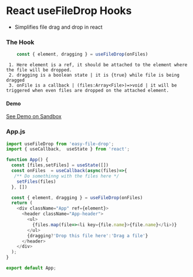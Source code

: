 # React useFileDrop Hooks
* Simplifies file drag and drop in react

### The Hook
```js
    const { element, dragging } = useFileDrop(onFiles)
```
```
 1. Here element is a ref, it should be attached to the element where the file will be dropped.
 2. dragging is a boolean state | it is {true} while file is being dragged
 3. onFile is a callback | (files:Array<File>)=>void | it will be triggered when even files are dropped on the attached element.
```
#### Demo
[See Demo on Sandbox](https://codesandbox.io/s/react-file-drop-fg6kc?file=/src/App.js)


### App.js
```js
import useFileDrop from 'easy-file-drop';
import { useCallback,  useState } from 'react';

function App() {
  const [files,setFiles] = useState([])
  const onFiles  = useCallback(async(files)=>{
   /** Do somethinng with the files here */
    setFiles(files)
  }, [])

  const { element, dragging } = useFileDrop(onFiles)
  return (
    <div className="App" ref={element}>
      <header className="App-header">
        <ul>
          {files.map(file=><li key={file.name}>{file.name}</li>)}
        </ul>
        {dragging?'Drop this file here':'Drag a file'}     
      </header>
    </div>
  );
}

export default App;
```
